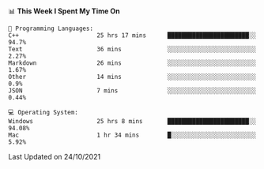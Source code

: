 
<!--START_SECTION:waka-->
📊 **This Week I Spent My Time On** 

```text
💬 Programming Languages: 
C++                      25 hrs 17 mins      ███████████████████████░░   94.7% 
Text                     36 mins             ░░░░░░░░░░░░░░░░░░░░░░░░░   2.27% 
Markdown                 26 mins             ░░░░░░░░░░░░░░░░░░░░░░░░░   1.67% 
Other                    14 mins             ░░░░░░░░░░░░░░░░░░░░░░░░░   0.9% 
JSON                     7 mins              ░░░░░░░░░░░░░░░░░░░░░░░░░   0.44%

💻 Operating System: 
Windows                  25 hrs 8 mins       ███████████████████████░░   94.08% 
Mac                      1 hr 34 mins        █░░░░░░░░░░░░░░░░░░░░░░░░   5.92%

```


 Last Updated on 24/10/2021
<!--END_SECTION:waka-->
